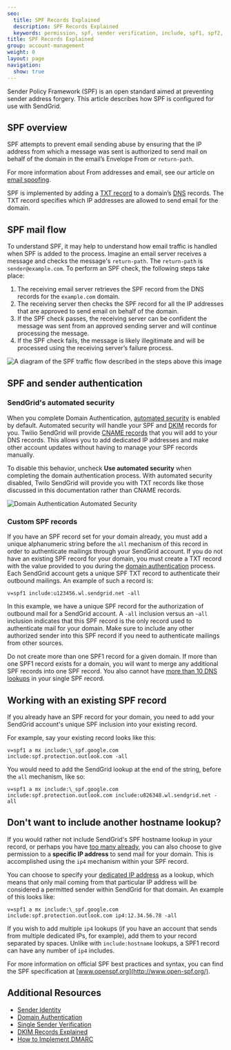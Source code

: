 ```yaml
---
seo:
  title: SPF Records Explained
  description: SPF Records Explained
  keywords: permission, spf, sender verification, include, spf1, spf2, return, path, ~all, -all, +all, sender, permitted, forgery, spoofing, spoof, fail, failed, validation, validate
title: SPF Records Explained
group: account-management
weight: 0
layout: page
navigation:
  show: true
---
```


Sender Policy Framework (SPF) is an open standard aimed at preventing sender address forgery. This article describes how SPF is configured for use with SendGrid.

## SPF overview

SPF attempts to prevent email sending abuse by ensuring that the IP address from which a message was sent is authorized to send mail on behalf of the domain in the email’s Envelope From or `return-path`.

<call-out>

For more information about From addresses and email, see our article on [email spoofing]({{root_url}}/glossary/spoofing/).

</call-out>

SPF is implemented by adding a [TXT record](https://en.wikipedia.org/wiki/TXT_record) to a domain’s [DNS]({{root_url}}/glossary/dns/) records. The TXT record specifies which IP addresses are allowed to send email for the domain.

## SPF mail flow

To understand SPF, it may help to understand how email traffic is handled when SPF is added to the process. Imagine an email server receives a message and checks the message's `return-path`. The `return-path` is `sender@example.com`. To perform an SPF check, the following steps take place:

1. The receiving email server retrieves the SPF record from the DNS records for the `example.com` domain.
2. The receiving server then checks the SPF record for all the IP addresses that are approved  to send email on behalf of the domain.
3. If the SPF check passes, the receiving server can be confident the message was sent from an approved sending server and will continue processing the message.
4. If the SPF check fails, the message is likely illegitimate and will be processed using the receiving server’s failure process.

![A diagram of the SPF traffic flow described in the steps above this image]({{root_url}}/img/spf_mail_flow.jpeg "SPF mail flow diagram")

## SPF and sender authentication

### SendGrid's automated security

When you complete Domain Authentication, [automated security]({{root_url}}/ui/account-and-settings/how-to-set-up-domain-authentication/#using-automated-security) is enabled by default. Automated security will handle your SPF and [DKIM]({{root_url}}/glossary/dkim) records for you. Twilio SendGrid will provide [CNAME records]({{root_url}}/glossary/cname) that you will add to your DNS records. This allows you to add dedicated IP addresses and make other account updates without having to manage your SPF records manually.

To disable this behavior, uncheck **Use automated security** when completing the domain authentication process. With automated security disabled, Twilo SendGrid will provide you with TXT records like those discussed in this documentation rather than CNAME records.

![Domain Authentication Automated Security]({{root_url}}/img/domain_auth_advanced_settings.png)

### Custom SPF records

If you have an SPF record set for your domain already, you must add a unique alphanumeric string before the `all` mechanism of this record in order to authenticate mailings through your SendGrid account. If you do not have an existing SPF record for your domain, you must create a TXT record with the value provided to you during the [domain authentication]({{root_url}}/ui/account-and-settings/how-to-set-up-domain-authentication/) process. Each SendGrid account gets a unique SPF TXT record to authenticate their outbound mailings. An example of such a record is:

```text
v=spf1 include:u123456.wl.sendgrid.net -all
```

In this example, we have a unique SPF record for the authorization of outbound mail for a SendGrid account. A `-all` inclusion versus an `~all` inclusion indicates that this SPF record is the only record used to authenticate mail for your domain. Make sure to include any other authorized sender into this SPF record if you need to authenticate mailings from other sources.

Do not create more than one SPF1 record for a given domain. If more than one SPF1 record exists for a domain, you will want to merge any additional SPF records into one SPF record. You also cannot have [more than 10 DNS lookups]({{root_url}}/ui/account-and-settings/spf-limitations/) in your single SPF record.

## Working with an existing SPF record

If you already have an SPF record for your domain, you need to add your SendGrid account's unique SPF inclusion into your existing record.

For example, say your existing record looks like this:

```text
v=spf1 a mx include:\_spf.google.com include:spf.protection.outlook.com -all
```

You would need to add the SendGrid lookup at the end of the string, before the `all` mechanism, like so:

```text
v=spf1 a mx include:\_spf.google.com include:spf.protection.outlook.com include:u826348.wl.sendgrid.net -all
```

## Don't want to include another hostname lookup?

If you would rather not include SendGrid's SPF hostname lookup in your record, or perhaps you have [too many already]({{root_url}}/ui/account-and-settings/spf-limitations/), you can also choose to give permission to a **specific IP address** to send mail for your domain. This is accomplished using the `ip4` mechanism within your SPF record.

You can choose to specify your [dedicated IP address]({{root_url}}/ui/account-and-settings/dedicated-ip-addresses/) as a lookup, which means that only mail coming from that particular IP address will be considered a permitted sender within SendGrid for that domain. An example of this looks like:

```text
v=spf1 a mx include:\_spf.google.com include:spf.protection.outlook.com ip4:12.34.56.78 -all
```

If you wish to add multiple `ip4` lookups (if you have an account that sends from multiple dedicated IPs, for example), add them to your record separated by spaces. Unlike with `include:hostname` lookups, a SPF1 record can have any number of `ip4` includes.

For more information on official SPF best practices and syntax, you can find the SPF specification at [www.openspf.org](http://www.open-spf.org/).

## Additional Resources

* [Sender Identity](/for-developers/sending-email/sender-identity/)
* [Domain Authentication](/ui/account-and-settings/how-to-set-up-domain-authentication/)
* [Single Sender Verification](/ui/sending-email/sender-verification/)
* [DKIM Records Explained]({{root_url}}/ui/account-and-settings/dkim-records/)
* [How to Implement DMARC]({{root_url}}/ui/sending-email/how-to-implement-dmarc/)

